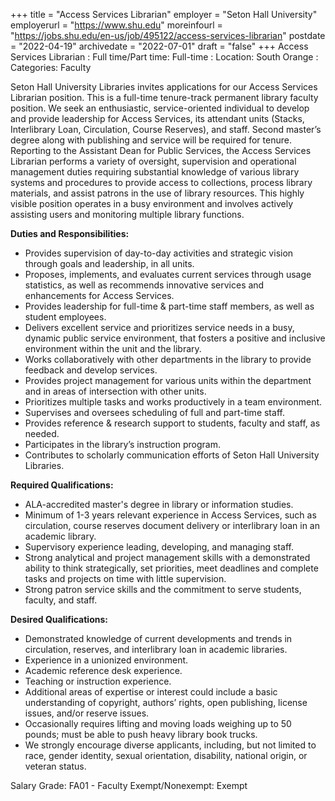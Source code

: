 +++
title = "Access Services Librarian"
employer = "Seton Hall University"
employerurl = "https://www.shu.edu"
moreinfourl = "https://jobs.shu.edu/en-us/job/495122/access-services-librarian"
postdate = "2022-04-19"
archivedate = "2022-07-01"
draft = "false"
+++
Access Services Librarian
: Full time/Part time: Full-time
: Location: South Orange
: Categories: Faculty

Seton Hall University Libraries invites applications for our Access Services Librarian position. This is a full-time tenure-track permanent library faculty position. We seek an enthusiastic, service-oriented individual to develop and provide leadership for Access Services, its attendant units (Stacks, Interlibrary Loan, Circulation, Course Reserves), and staff. Second master’s degree along with publishing and service will be required for tenure.
Reporting to the Assistant Dean for Public Services, the Access Services Librarian performs a variety of oversight, supervision and operational management duties requiring substantial knowledge of various library systems and procedures to provide access to collections, process library materials, and assist patrons in the use of library resources. This highly visible position operates in a busy environment and involves actively assisting users and monitoring multiple library functions.

**Duties and Responsibilities:**

- Provides supervision of day-to-day activities and strategic vision through goals and leadership, in all units.
- Proposes, implements, and evaluates current services through usage statistics, as well as recommends innovative services and enhancements for Access Services.
- Provides leadership for full-time & part-time staff members, as well as student employees.
- Delivers excellent service and prioritizes service needs in a busy, dynamic public service environment, that fosters a positive and inclusive environment within the unit and the library.
- Works collaboratively with other departments in the library to provide feedback and develop services.
- Provides project management for various units within the department and in areas of intersection with other units.
- Prioritizes multiple tasks and works productively in a team environment.
- Supervises and oversees scheduling of full and part-time staff.
- Provides reference & research support to students, faculty and staff, as needed.
- Participates in the library’s instruction program.
- Contributes to scholarly communication efforts of Seton Hall University Libraries.

**Required Qualifications:**

- ALA-accredited master's degree in library or information studies.
- Minimum of 1-3 years relevant experience in Access Services, such as circulation, course reserves document delivery or interlibrary loan in an academic library.
- Supervisory experience leading, developing, and managing staff.
- Strong analytical and project management skills with a demonstrated ability to think strategically, set priorities, meet deadlines and complete tasks and projects on time with little supervision.
- Strong patron service skills and the commitment to serve students, faculty, and staff.

**Desired Qualifications:**

- Demonstrated knowledge of current developments and trends in circulation, reserves, and interlibrary loan in academic libraries.
- Experience in a unionized environment.
- Academic reference desk experience.
- Teaching or instruction experience.
- Additional areas of expertise or interest could include a basic understanding of copyright, authors’ rights, open publishing, license issues, and/or reserve issues.
- Occasionally requires lifting and moving loads weighing up to 50 pounds; must be able to push heavy library book trucks.
- We strongly encourage diverse applicants, including, but not limited to race, gender identity, sexual orientation, disability, national origin, or veteran status.

Salary Grade: FA01 - Faculty
Exempt/Nonexempt: Exempt